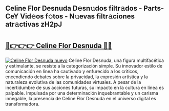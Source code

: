 ## Celine Flor Desnuda D𝚎sn𝚞dos filtr𝚊dos - Parts-CeY Vid𝚎os f𝚘tos - N𝚞evas filtr𝚊ciones atr𝚊ctivas zH2pJ

# <h2><a href="http://mb7um1r.tromn.icu/?c=Celine+Flor+Desnuda">🔗👉👉👉 Celine Flor Desnuda 🔗🔗</a></h2>

[![Celine Flor Desnuda nuevo](https://i.imgur.com/pEAQMta.gif)](http://mb7um1r.tromn.icu/?c=Celine+Flor+Desnuda)
Celine Flor Desnuda, una figura multifacética y estimulante, se resiste a la categorización simple. Su innovador estilo de comunicación en línea ha cautivado y enfurecido a los críticos, encendiendo debates sobre la privacidad, la expresión artística y la naturaleza evolutiva de las comunidades virtuales. A pesar de la incertidumbre de sus acciones futuras, su impacto en la cultura en línea es palpable. Impulsada por una determinación inquebrantable y un carisma innegable, la presencia de Celine Flor Desnuda en el universo digital es transformadora.
